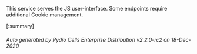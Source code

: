 






This service serves the JS user-interface. Some endpoints require additional Cookie management.

[:summary]

###### Auto generated by Pydio Cells Enterprise Distribution v2.2.0-rc2 on 18-Dec-2020

